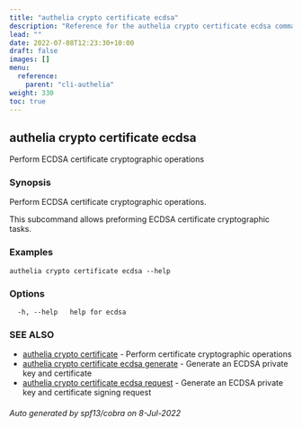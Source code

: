 ```yaml
---
title: "authelia crypto certificate ecdsa"
description: "Reference for the authelia crypto certificate ecdsa command."
lead: ""
date: 2022-07-08T12:23:30+10:00
draft: false
images: []
menu:
  reference:
    parent: "cli-authelia"
weight: 330
toc: true
---
```


## authelia crypto certificate ecdsa

Perform ECDSA certificate cryptographic operations

### Synopsis

Perform ECDSA certificate cryptographic operations.

This subcommand allows preforming ECDSA certificate cryptographic tasks.

### Examples

```
authelia crypto certificate ecdsa --help
```

### Options

```
  -h, --help   help for ecdsa
```

### SEE ALSO

* [authelia crypto certificate](authelia_crypto_certificate.md)	 - Perform certificate cryptographic operations
* [authelia crypto certificate ecdsa generate](authelia_crypto_certificate_ecdsa_generate.md)	 - Generate an ECDSA private key and certificate
* [authelia crypto certificate ecdsa request](authelia_crypto_certificate_ecdsa_request.md)	 - Generate an ECDSA private key and certificate signing request

###### Auto generated by spf13/cobra on 8-Jul-2022
